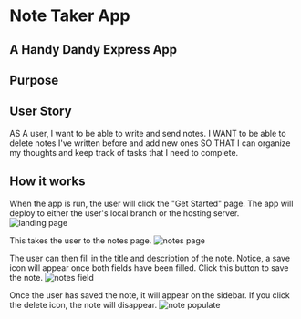 # Note Taker App
## A Handy Dandy Express App

## Purpose


## User Story
AS A user, I want to be able to write and send notes.
I WANT to be able to delete notes I've written before and add new ones
SO THAT I can organize my thoughts and keep track of tasks that I need to complete.

## How it works
When the app is run, the user will click the "Get Started" page. The app will deploy to either the user's local branch or the hosting server.
![landing page](./Develop/landingpage.png "Landing Page!")

This takes the user to the notes page.
![notes page](./Develop/notepage.png "Note Page!")

The user can then fill in the title and description of the note. Notice, a save icon will appear once both fields have been filled. Click this button to save the note.
![notes field](./Develop/notefield.png "Note Field")

Once the user has saved the note, it will appear on the sidebar. If you click the delete icon, the note will disappear.
![note populate](./Develop/notepopulate.png "Note Populate")



